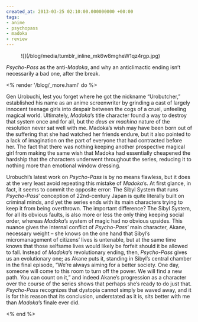 ```yaml
---
created_at: 2013-03-25 02:10:00.000000000 +00:00
tags:
- anime
- psychopass
- madoka
- review
---
```


<figure markdown="1">
![](/blog/media/tumblr_inline_mk6w8mgheW1qz4rgp.jpg)
</figure>

*Psycho-Pass* as the anti-*Madoka*, and why an anticlimactic ending
isn’t necessarily a bad one, after the break.

<% render '/blog/_more.haml' do %>

Gen Urobuchi, lest you forget where he got the nickname “Urobutcher,”
established his name as an anime screenwriter by grinding a cast of
largely innocent teenage girls into despair between the cogs of a cruel,
unfeeling magical world. Ultimately, *Madoka*’s title character found a
way to destroy that system once and for all, but the *deus ex machina*
nature of the resolution never sat well with me. Madoka’s wish may have
been born out of the suffering that she had watched her friends endure,
but it also pointed to a lack of imagination on the part of everyone
that had contracted before her. The fact that there was nothing keeping
another prospective magical girl from making the same wish that Madoka
had essentially cheapened the hardship that the characters underwent
throughout the series, reducing it to nothing more than emotional window
dressing.

Urobuchi’s latest work on *Psycho-Pass* is by no means flawless, but it
does at the very least avoid repeating this mistake of *Madoka*’s. At
first glance, in fact, it seems to commit the opposite error: The Sibyl
System that runs *Psycho-Pass*’ conception of 22nd-century Japan is
quite literally built on criminal minds, and yet the series ends with
its main characters trying to keep it from being overthrown. The
important difference? The Sibyl System, for all its obvious faults, is
also more or less the only thing keeping social order, whereas
*Madoka*’s system of magic had no obvious upsides. This nuance gives the
internal conflict of *Psycho-Pass*’ main character, Akane, necessary
weight – she knows on the one hand that Sibyl’s micromanagement of
citizens’ lives is untenable, but at the same time knows that those
selfsame lives would likely be forfeit should it be allowed to fall.
Instead of *Madoka*’s revolutionary ending, then, *Psycho-Pass* gives us
an evolutionary one; as Akane puts it, standing in Sibyl’s central
chamber in the final episode, “We’re always aiming for a better society.
One day, someone will come to this room to turn off the power. We will
find a new path. You can count on it,” and indeed Akane’s progression as
a character over the course of the series shows that perhaps she’s ready
to do just that. *Psycho-Pass* recognizes that dystopia cannot simply be
waved away, and it is for this reason that its conclusion, understated
as it is, sits better with me than *Madoka*’s finale ever did.

<% end %>
